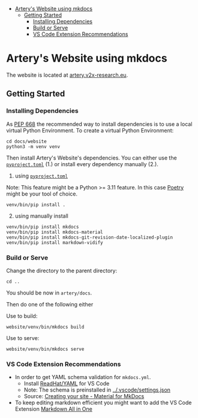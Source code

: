 - [Artery's Website using mkdocs](#arterys-website-using-mkdocs)
    - [Getting Started](#getting-started)
        - [Installing Dependencies](#installing-dependencies)
        - [Build or Serve](#build-or-serve)
        - [VS Code Extension Recommendations](#vs-code-extension-recommendations)

# Artery's Website using mkdocs
The website is located at [artery.v2x-research.eu](http://artery.v2x-research.eu).

## Getting Started
### Installing Dependencies
As [PEP 668](https://peps.python.org/pep-0668/) the recommended way to install dependencies is to use a local virtual Python Environment.
To create a virtual Python Environment:
```console
cd docs/website
python3 -m venv venv
```
Then install Artery's Website's dependencies.
You can either use the [`pyproject.toml`](pyproject.toml) (1.) or install every dependency manually (2.).  

1. using [`pyproject.toml`](pyproject.toml)  

Note: This feature might be a Python >= 3.11 feature.
In this case [Poetry](https://python-poetry.org) might be your tool of choice.
```console
venv/bin/pip install .
```

2. using manually install
```console
venv/bin/pip install mkdocs
venv/bin/pip install mkdocs-material
venv/bin/pip install mkdocs-git-revision-date-localized-plugin
venv/bin/pip install markdown-vidify
```

### Build or Serve
Change the directory to the parent directory:
```
cd ..
```
You should be now in `artery/docs`.

Then do one of the following either

Use to build:
```console
website/venv/bin/mkdocs build
```

Use to serve:
```console
website/venv/bin/mkdocs serve
```

### VS Code Extension Recommendations
- In order to get YAML schema validation for `mkdocs.yml`.
    - Install [ReadHat/YAML](https://marketplace.visualstudio.com/items?itemName=redhat.vscode-yaml) for VS Code
    - Note: The schema is preinstalled in [../.vscode/settings.json](../.vscode/settings.json)
    - Source: [Creating your site - Material for MkDocs](https://squidfunk.github.io/mkdocs-material/creating-your-site/#minimal-configuration)
- To keep editing markdown efficient you might want to add the VS Code Extension [Markdown All in One](https://marketplace.visualstudio.com/items?itemName=yzhang.markdown-all-in-one)